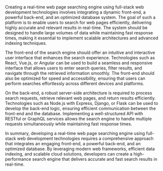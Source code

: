 Creating a real-time web page searching engine using full-stack web development technologies involves integrating a dynamic front-end, a powerful back-end, and an optimized database system. The goal of such a platform is to enable users to search for web pages efficiently, delivering highly accurate and relevant results in real-time. The system should be designed to handle large volumes of data while maintaining fast response times, making it essential to implement scalable architectures and advanced indexing techniques.

The front-end of the search engine should offer an intuitive and interactive user interface that enhances the search experience. Technologies such as React, Vue.js, or Angular can be used to build a seamless and responsive interface that allows users to enter search queries, filter results, and navigate through the retrieved information smoothly. The front-end should also be optimized for speed and accessibility, ensuring that users can perform searches effortlessly across different devices and platforms.

On the back-end, a robust server-side architecture is required to process search requests, retrieve relevant web pages, and return results efficiently. Technologies such as Node.js with Express, Django, or Flask can be used to develop the back-end logic, ensuring efficient communication between the front-end and the database. Implementing a well-structured API with RESTful or GraphQL services allows the search engine to handle multiple requests simultaneously while maintaining fast response times.

In summary, developing a real-time web page searching engine using full-stack web development technologies requires a comprehensive approach that integrates an engaging front-end, a powerful back-end, and an optimized database. By leveraging modern web frameworks, efficient data indexing, and scalable cloud solutions, developers can create a high-performance search engine that delivers accurate and fast search results in real-time.







